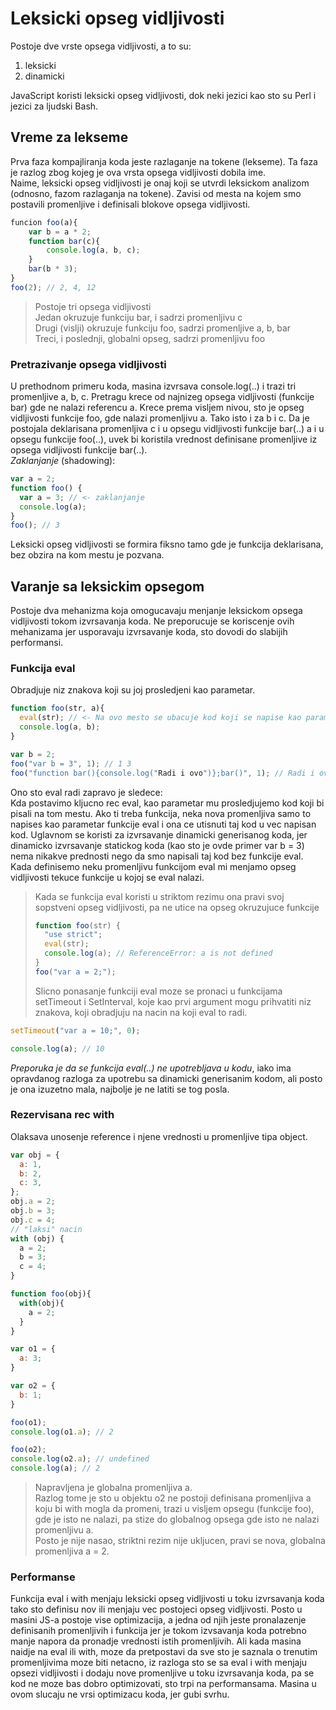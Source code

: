 # Leksicki opseg vidljivosti

Postoje dve vrste opsega vidljivosti, a to su:

1. leksicki
2. dinamicki

JavaScript koristi leksicki opseg vidljivosti, dok neki jezici kao sto su Perl i jezici za ljudski Bash.

## Vreme za lekseme

Prva faza kompajliranja koda jeste razlaganje na tokene (lekseme). Ta faza je razlog zbog kojeg je ova vrsta opsega vidljivosti dobila ime.<br>
Naime, leksicki opseg vidljivosti je onaj koji se utvrdi leksickom analizom (odnosno, fazom razlaganja na tokene). Zavisi od mesta na kojem smo postavili promenljive i definisali blokove opsega vidljivosti.

```js
funcion foo(a){
    var b = a * 2;
    function bar(c){
        console.log(a, b, c);
    }
    bar(b * 3);
}
foo(2); // 2, 4, 12
```

> Postoje tri opsega vidljivosti<br>
> Jedan okruzuje funkciju bar, i sadrzi promenljivu c<br>
> Drugi (vislji) okruzuje funkciju foo, sadrzi promenljive a, b, bar<br>
> Treci, i poslednji, globalni opseg, sadrzi promenljivu foo

### Pretrazivanje opsega vidljivosti

U prethodnom primeru koda, masina izvrsava console.log(..) i trazi tri promenljive a, b, c. Pretragu krece od najnizeg opsega vidljivosti (funkcije bar) gde ne nalazi referencu a. Krece prema visljem nivou, sto je opseg vidljivosti funkcije foo, gde nalazi promenljivu a. Tako isto i za b i c. Da je postojala deklarisana promenljiva c i u opsegu vidljivosti funkcije bar(..) a i u opsegu funkcije foo(..), uvek bi koristila vrednost definisane promenljive iz opsega vidljivosti funkcije bar(..).<br>
_*Zaklanjanje*_ (shadowing):

```js
var a = 2;
function foo() {
  var a = 3; // <- zaklanjanje
  console.log(a);
}
foo(); // 3
```

Leksicki opseg vidljivosti se formira fiksno tamo gde je funkcija deklarisana, bez obzira na kom mestu je pozvana.

## Varanje sa leksickim opsegom

Postoje dva mehanizma koja omogucavaju menjanje leksickom opsega vidljivosti tokom izvrsavanja koda. Ne preporucuje se koriscenje ovih mehanizama jer usporavaju izvrsavanje koda, sto dovodi do slabijih performansi.

### Funkcija eval

Obradjuje niz znakova koji su joj prosledjeni kao parametar.

```js
function foo(str, a){
  eval(str); // <- Na ovo mesto se ubacuje kod koji se napise kao parametar tipa string (bas kao da pises js kod)
  console.log(a, b);
}

var b = 2;
foo("var b = 3", 1); // 1 3
foo("function bar(){console.log("Radi i ovo")};bar()", 1); // Radi i ovo /n 1 2 (2 se prikazuje jer ima globalna promenljiva b)
```

Ono sto eval radi zapravo je sledece:<br>
Kda postavimo kljucno rec eval, kao parametar mu prosledjujemo kod koji bi pisali na tom mestu. Ako ti treba funkcija, neka nova promenljiva samo to napises kao parametar funkcije eval i ona ce utisnuti taj kod u vec napisan kod. Uglavnom se koristi za izvrsavanje dinamicki generisanog koda, jer dinamicko izvrsavanje statickog koda (kao sto je ovde primer var b = 3) nema nikakve prednosti nego da smo napisali taj kod bez funkcije eval.<br>
Kada definisemo neku promenljivu funkcijom eval mi menjamo opseg vidljivosti tekuce funkcije u kojoj se eval nalazi.

> Kada se funkcija eval koristi u striktom rezimu ona pravi svoj sopstveni opseg vidljivosti, pa ne utice na opseg okruzujuce funkcije
>
> ```js
> function foo(str) {
>   "use strict";
>   eval(str);
>   console.log(a); // ReferenceError: a is not defined
> }
> foo("var a = 2;");
> ```
>
> Slicno ponasanje funkciji eval moze se pronaci u funkcijama setTimeout i SetInterval, koje kao prvi argument mogu prihvatiti niz znakova, koji obradjuju na nacin na koji eval to radi.

```js
setTimeout("var a = 10;", 0);

console.log(a); // 10
```

_*Preporuka je da se funkcija eval(..) ne upotrebljava u kodu*_, iako ima opravdanog razloga za upotrebu sa dinamicki generisanim kodom, ali posto je ona izuzetno mala, najbolje je ne latiti se tog posla.

### Rezervisana rec with

Olaksava unosenje reference i njene vrednosti u promenljive tipa object.

```js
var obj = {
  a: 1,
  b: 2,
  c: 3,
};
obj.a = 2;
obj.b = 3;
obj.c = 4;
// "laksi" nacin
with (obj) {
  a = 2;
  b = 3;
  c = 4;
}
```

```js
function foo(obj){
  with(obj){
    a = 2;
  }
}

var o1 = {
  a: 3;
}

var o2 = {
  b: 1;
}

foo(o1);
console.log(o1.a); // 2

foo(o2);
console.log(o2.a); // undefined
console.log(a); // 2
```

> Napravljena je globalna promenljiva a.<br>
> Razlog tome je sto u objektu o2 ne postoji definisana promenljiva a koju bi with mogla da promeni, trazi u visljem opsegu (funkcije foo), gde je isto ne nalazi, pa stize do globalnog opsega gde isto ne nalazi promenljivu a.<br>
> Posto je nije nasao, striktni rezim nije ukljucen, pravi se nova, globalna promenljiva a = 2.

### Performanse

Funkcija eval i with menjaju leksicki opseg vidljivosti u toku izvrsavanja koda tako sto definisu nov ili menjaju vec postojeci opseg vidljivosti.
Posto u masini JS-a postoje vise optimizacija, a jedna od njih jeste pronalazenje definisanih promenljivih i funkcija jer je tokom izvsavanja koda potrebno manje napora da pronadje vrednosti istih promenljivih. Ali kada masina naidje na eval ili with, moze da pretpostavi da sve sto je saznala o trenutim promenljivima moze biti netacno, iz razloga sto se sa eval i with menjaju opsezi vidljivosti i dodaju nove promenljive u toku izvrsavanja koda, pa se kod ne moze bas dobro optimizovati, sto trpi na performansama. Masina u ovom slucaju ne vrsi optimizacu koda, jer gubi svrhu.
